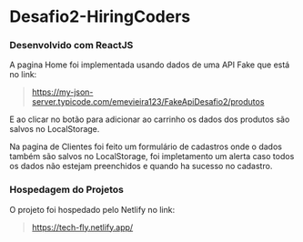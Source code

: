 # Desafio2-HiringCoders

### Desenvolvido com ReactJS

A pagina Home foi implementada usando dados de uma API Fake que está no link:

>https://my-json-server.typicode.com/emevieira123/FakeApiDesafio2/produtos

E ao clicar no botão para adicionar ao carrinho os dados dos produtos são salvos no LocalStorage.

Na pagina de Clientes foi feito um formulário de cadastros onde o dados também são salvos no LocalStorage, foi impletamento um alerta caso todos os dados não estejam preenchidos e quando ha sucesso no cadastro.

### Hospedagem do Projetos

O projeto foi hospedado pelo Netlify no link:
>https://tech-fly.netlify.app/

